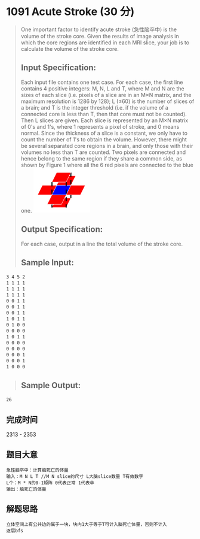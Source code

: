 # 1091 Acute Stroke (30 分)
> One important factor to identify acute stroke (急性脑卒中) is the volume of the stroke core. Given the results of image analysis in which the core regions are identified in each MRI slice, your job is to calculate the volume of the stroke core.  
> ## Input Specification:  
> Each input file contains one test case. For each case, the first line contains 4 positive integers: M, N, L and T, where M and N are the sizes of each slice (i.e. pixels of a slice are in an M×N matrix, and the maximum resolution is 1286 by 128); L (≤60) is the number of slices of a brain; and T is the integer threshold (i.e. if the volume of a connected core is less than T, then that core must not be counted).  
> Then L slices are given. Each slice is represented by an M×N matrix of 0's and 1's, where 1 represents a pixel of stroke, and 0 means normal. Since the thickness of a slice is a constant, we only have to count the number of 1's to obtain the volume. However, there might be several separated core regions in a brain, and only those with their volumes no less than T are counted. Two pixels are connected and hence belong to the same region if they share a common side, as shown by Figure 1 where all the 6 red pixels are connected to the blue one.
> ![figstroke.jpg](./figstroke.jpg)
> ## Output Specification:
> For each case, output in a line the total volume of the stroke core.  
> ## Sample Input:
```
3 4 5 2
1 1 1 1
1 1 1 1
1 1 1 1
0 0 1 1
0 0 1 1
0 0 1 1
1 0 1 1
0 1 0 0
0 0 0 0
1 0 1 1
0 0 0 0
0 0 0 0
0 0 0 1
0 0 0 1
1 0 0 0
```
> ## Sample Output:
```
26
```
## 完成时间
2313 - 2353
## 题目大意
```
急性脑卒中：计算脑死亡的体量
输入：M N L T //M N slice的尺寸 L大脑slice数量 T有效数字
L个：M * N的0-1矩阵 0代表正常 1代表卒  
输出：脑死亡的体量

```
## 解题思路
```
立体空间上有公共边的属于一块，块内1大于等于T可计入脑死亡体量，否则不计入
逐层bfs
```